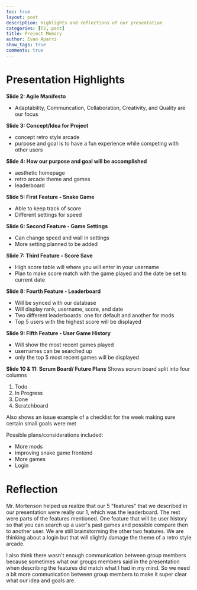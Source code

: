 ```yaml
---
toc: true
layout: post
description: Highlights and reflections of our presentation
categories: [T2, post]
title: Project Memory
author: Evan Aparri
show_tags: true
comments: true
---
```

# Presentation Highlights
**Slide 2: Agile Manifesto**
- Adaptability, Communcation, Collaboration, Creativity, and Quality are our focus

**Slide 3: Concept/Idea for Project**
- concept retro style arcade
- purpose and goal is to have a fun experience while competing with other users

**Slide 4: How our purpose and goal will be accomplished**
- aesthetic homepage
- retro arcade theme and games
- leaderboard

**Slide 5: First Feature - Snake Game**
- Able to keep track of score
- Different settings for speed

**Slide 6: Second Feature - Game Settings**
- Can change speed and wall in settings
- More setting planned to be added

**Slide 7: Third Feature - Score Save**
- High score table will where you will enter in your username
- Plan to make score match with the game played and the date be set to current date

**Slide 8: Fourth Feature - Leaderboard**
- Will be synced with our database
- Will display rank, username, score, and date
- Two different leaderboards: one for default and another for mods
- Top 5 users with the highest score will be displayed

**Slide 9: Fifth Feature - User Game History**
- Will show the most recent games played
- usernames can be searched up
- only the top 5 most recent games will be displayed

**Slide 10 & 11: Scrum Board/ Future Plans**
Shows scrum board split into four columns
1. Todo
2. In Progress
3. Done
4. Scratchboard

Also shows an issue example of a checklist for the week making sure certain small goals were met

Possible plans/considerations included:
- More mods
- improving snake game frontend
- More games
- Login

# Reflection
Mr. Mortenson helped us realize that our 5 "features" that we described in our presentation were really our 1, which was the leaderboard. The rest were parts of the features mentioned. One feature that will be user history so that you can search up a user's past games and possible compare then to another user. We are still brainstorming the other two features. We are thinking about a login but that will slightly damage the theme of a retro style arcade. 

I also think there wasn't enough communication between group members because sometimes what our groups members said in the presentation when describing the features did match what I had in my mind. So we need a bit more communication between group members to make it super clear what our idea and goals are.

